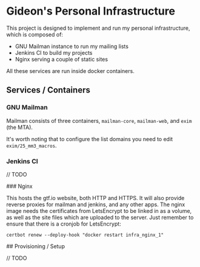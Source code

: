 # Gideon's Personal Infrastructure

This project is designed to implement and run my personal infrastructure, which
is composed of:

* GNU Mailman instance to run my mailing lists
* Jenkins CI to build my projects
* Nginx serving a couple of static sites

All these services are run inside docker containers.

## Services / Containers

### GNU Mailman

Mailman consists of three containers, `mailman-core`, `mailman-web`, and `exim`
(the MTA).

It's worth noting that to configure the list domains you need to edit
`exim/25_mm3_macros`.

### Jenkins CI

// TODO

### Nginx

This hosts the gtf.io website, both HTTP and HTTPS. It will also provide
reverse proxies for mailman and jenkins, and any other apps. The nginx
image needs the certificates from LetsEncrypt to be linked in as a
volume, as well as the site files which are uploaded to the server. Just
remember to ensure that there is a cronjob for LetsEncrypt:

    certbot renew --deploy-hook "docker restart infra_nginx_1"

## Provisioning / Setup

// TODO
